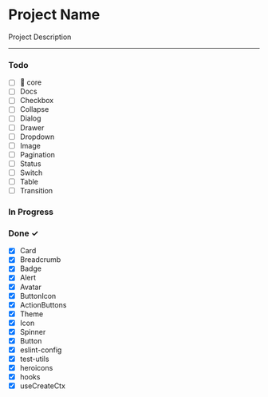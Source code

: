 # Project Name

Project Description

---

### **Todo**

- [ ] 🔎 core
- [ ] Docs
- [ ] Checkbox
- [ ] Collapse
- [ ] Dialog
- [ ] Drawer
- [ ] Dropdown
- [ ] Image
- [ ] Pagination
- [ ] Status
- [ ] Switch
- [ ] Table
- [ ] Transition

### In Progress

### Done ✓

- [x] Card
- [x] Breadcrumb
- [x] Badge
- [x] Alert
- [x] Avatar
- [x] ButtonIcon
- [x] ActionButtons
- [x] Theme
- [x] Icon
- [x] Spinner
- [x] Button
- [x] eslint-config
- [x] test-utils
- [x] heroicons
- [x] hooks
- [x] useCreateCtx
